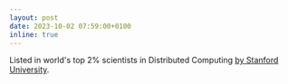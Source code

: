 ```yaml
---
layout: post
date: 2023-10-02 07:59:00+0100
inline: true
---
```


Listed in world's top 2% scientists in Distributed Computing [by Stanford University](https://elsevier.digitalcommonsdata.com/datasets/btchxktzyw/6).